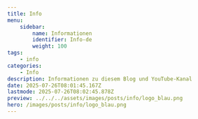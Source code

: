 ```yaml
---
title: Info
menu:
    sidebar:
        name: Informationen
        identifier: Info-de
        weight: 100
tags:
    - info
categories:
    - Info
description: Informationen zu diesem Blog und YouTube-Kanal
date: 2025-07-26T08:01:45.167Z
lastmode: 2025-07-26T08:02:45.878Z
preview: ../../../assets/images/posts/info/logo_blau.png
hero: /images/posts/info/logo_blau.png
---
```

